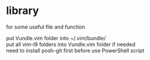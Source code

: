 # library
for some useful file and function

put Vundle.vim folder into ~/.vim/bundle/\
put all vim-l9 folders into Vundle.vim folder if needed\
need to install posh-git first before use PowerShell script
